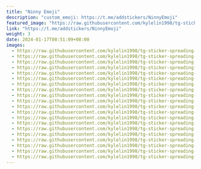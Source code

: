 ```yaml
---
title: "Ninny Emoji"
description: "custom_emoji: https://t.me/addstickers/NinnyEmoji"
featured_image: "https://raw.githubusercontent.com/kylelin1998/tg-sticker-spreading-worldwide-images/main/img/3745d614-8039-47ea-8806-1d114f022731.jpg"
link: "https://t.me/addstickers/NinnyEmoji"
weight: 3
date: 2024-01-17T08:51:09+08:00
images:
  - https://raw.githubusercontent.com/kylelin1998/tg-sticker-spreading-worldwide-images/main/img/3745d614-8039-47ea-8806-1d114f022731.jpg
  - https://raw.githubusercontent.com/kylelin1998/tg-sticker-spreading-worldwide-images/main/img/1d5c85c0-1ccc-456f-a4d2-6408614a744a.jpg
  - https://raw.githubusercontent.com/kylelin1998/tg-sticker-spreading-worldwide-images/main/img/81788dc1-858d-4ca3-a915-837155ec3b06.jpg
  - https://raw.githubusercontent.com/kylelin1998/tg-sticker-spreading-worldwide-images/main/img/8d6f6be8-0e66-4cb0-b628-42a33bfce79d.jpg
  - https://raw.githubusercontent.com/kylelin1998/tg-sticker-spreading-worldwide-images/main/img/c9cdb761-d746-4029-ae8b-71304a5e6f8f.jpg
  - https://raw.githubusercontent.com/kylelin1998/tg-sticker-spreading-worldwide-images/main/img/34fe81af-9966-4ecf-a92e-ce3adb9de99a.jpg
  - https://raw.githubusercontent.com/kylelin1998/tg-sticker-spreading-worldwide-images/main/img/1588fe25-d27a-4c91-8179-2ac680b02117.jpg
  - https://raw.githubusercontent.com/kylelin1998/tg-sticker-spreading-worldwide-images/main/img/db302fa4-f716-4c83-bd46-8e71157e11c4.jpg
  - https://raw.githubusercontent.com/kylelin1998/tg-sticker-spreading-worldwide-images/main/img/a6bb99b7-9175-48ac-89cc-ec35105beb00.jpg
  - https://raw.githubusercontent.com/kylelin1998/tg-sticker-spreading-worldwide-images/main/img/f4c35909-1a90-4b91-8c1c-1eef6d3c133a.jpg
  - https://raw.githubusercontent.com/kylelin1998/tg-sticker-spreading-worldwide-images/main/img/3503f8a7-aa4d-4e38-85ad-49d23e7a2e38.jpg
  - https://raw.githubusercontent.com/kylelin1998/tg-sticker-spreading-worldwide-images/main/img/abf27c8c-f544-4ffe-be56-466aa0dcce47.jpg
  - https://raw.githubusercontent.com/kylelin1998/tg-sticker-spreading-worldwide-images/main/img/4d322882-1bcb-4b8d-81b7-a3e6ad68036e.jpg
  - https://raw.githubusercontent.com/kylelin1998/tg-sticker-spreading-worldwide-images/main/img/2a7eb8f0-3441-4aa0-9e41-1e0b4f854919.jpg
  - https://raw.githubusercontent.com/kylelin1998/tg-sticker-spreading-worldwide-images/main/img/c58ca311-6d99-4285-900b-206c465ba532.jpg
  - https://raw.githubusercontent.com/kylelin1998/tg-sticker-spreading-worldwide-images/main/img/4df2afa7-4198-4906-a070-5941f24495e3.jpg
  - https://raw.githubusercontent.com/kylelin1998/tg-sticker-spreading-worldwide-images/main/img/c8ec0537-d8ba-4575-93f4-8525401253e0.jpg
  - https://raw.githubusercontent.com/kylelin1998/tg-sticker-spreading-worldwide-images/main/img/201a5e3b-9304-492b-ab6b-fad2d22b8140.jpg
  - https://raw.githubusercontent.com/kylelin1998/tg-sticker-spreading-worldwide-images/main/img/4d3d9e06-3eca-4e5b-a900-3e36dbcc28c0.jpg
  - https://raw.githubusercontent.com/kylelin1998/tg-sticker-spreading-worldwide-images/main/img/00a11881-7ca5-4f72-8fc4-a39928c8620c.jpg
---
```

